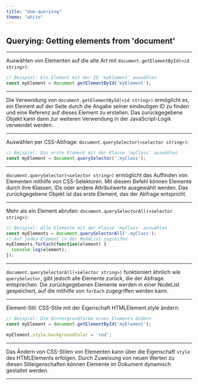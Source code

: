 ```yaml
---
title: "dom-querying"
theme: "white"
---
```

 
## Querying: Getting elements from 'document'
---

Auswählen von Elementen auf die alte Art mit `document.getElementById(<id string>)`:
```js
// Beispiel: Ein Element mit der ID 'myElement' auswählen
const myElement = document.getElementById('myElement');
```

---

Die Verwendung von `document.getElementById(<id string>)` ermöglicht es, ein Element auf der Seite durch die Angabe seiner eindeutigen ID zu finden und eine Referenz auf dieses Element zu erstellen. Das zurückgegebene Objekt kann dann zur weiteren Verwendung in der JavaScript-Logik verwendet werden.

---

Auswählen per CSS-Abfrage: `document.querySelector(<selector string>)`:
```js
// Beispiel: Das erste Element mit der Klasse 'myClass' auswählen
const myElement = document.querySelector('.myClass');
```

---

`document.querySelector(<selector string>)` ermöglicht das Auffinden von Elementen mithilfe von CSS-Selektoren. Mit diesem Befehl können Elemente durch ihre Klassen, IDs oder andere Attributwerte ausgewählt werden. Das zurückgegebene Objekt ist das erste Element, das der Abfrage entspricht.

---

Mehr als ein Element abrufen: `document.querySelectorAll(<selector string>)`:
```js
// Beispiel: Alle Elemente mit der Klasse 'myClass' auswählen
const myElements = document.querySelectorAll('.myClass');
// Auf jedes Element in der NodeList zugreifen
myElements.forEach(function(element) {
  console.log(element);
});
```

---

`document.querySelectorAll(<selector string>)` funktioniert ähnlich wie `querySelector`, gibt jedoch alle Elemente zurück, die der Abfrage entsprechen. Die zurückgegebenen Elemente werden in einer NodeList gespeichert, auf die mithilfe von `forEach` zugegriffen werden kann.

---

Element-Stil: CSS-Stile mit der Eigenschaft HTMLElement.style ändern:
```js
// Beispiel: Die Hintergrundfarbe eines Elements ändern
const myElement = document.getElementById('myElement');

myElement.style.backgroundColor = 'red';
```

---

Das Ändern von CSS-Stilen von Elementen kann über die Eigenschaft `style` des HTMLElements erfolgen. Durch Zuweisung von neuen Werten zu diesen Stileigenschaften können Elemente im Dokument dynamisch gestaltet werden.

---

